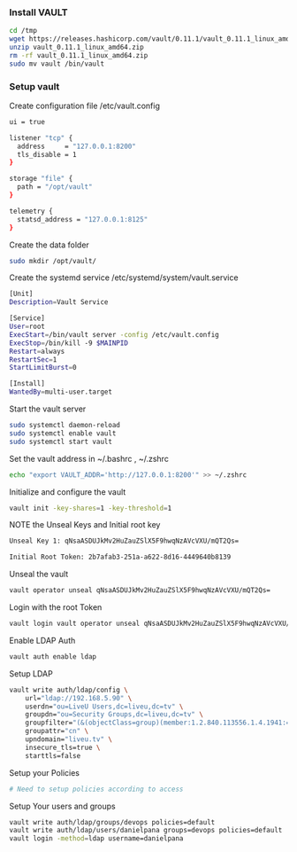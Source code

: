 ### Install VAULT
```bash
cd /tmp
wget https://releases.hashicorp.com/vault/0.11.1/vault_0.11.1_linux_amd64.zip
unzip vault_0.11.1_linux_amd64.zip
rm -rf vault_0.11.1_linux_amd64.zip
sudo mv vault /bin/vault
```

### Setup vault

Create configuration file /etc/vault.config
```bash
ui = true

listener "tcp" {
  address     = "127.0.0.1:8200"
  tls_disable = 1
}

storage "file" {
  path = "/opt/vault"
}

telemetry {
  statsd_address = "127.0.0.1:8125"
}
```

Create the data folder
```bash
sudo mkdir /opt/vault/
```

Create the systemd service /etc/systemd/system/vault.service
```bash
[Unit]
Description=Vault Service

[Service]
User=root
ExecStart=/bin/vault server -config /etc/vault.config
ExecStop=/bin/kill -9 $MAINPID
Restart=always
RestartSec=1
StartLimitBurst=0

[Install]
WantedBy=multi-user.target
```

Start the vault server
```bash
sudo systemctl daemon-reload
sudo systemctl enable vault
sudo systemctl start vault
```

Set the vault address in ~/.bashrc , ~/.zshrc
```bash
echo "export VAULT_ADDR='http://127.0.0.1:8200'" >> ~/.zshrc
```

Initialize and configure the vault
```bash
vault init -key-shares=1 -key-threshold=1
```

NOTE the Unseal Keys and Initial root key
```bash
Unseal Key 1: qNsaASDUJkMv2HuZauZSlX5F9hwqNzAVcVXU/mQT2Qs=

Initial Root Token: 2b7afab3-251a-a622-8d16-4449640b8139
```

Unseal the vault
```bash
vault operator unseal qNsaASDUJkMv2HuZauZSlX5F9hwqNzAVcVXU/mQT2Qs=
```

Login with the root Token
```bash
vault login vault operator unseal qNsaASDUJkMv2HuZauZSlX5F9hwqNzAVcVXU/mQT2Qs=
```

Enable LDAP Auth
```bash
vault auth enable ldap
```

Setup LDAP
```bash
vault write auth/ldap/config \
    url="ldap://192.168.5.90" \
    userdn="ou=LiveU Users,dc=liveu,dc=tv" \
    groupdn="ou=Security Groups,dc=liveu,dc=tv" \
    groupfilter="(&(objectClass=group)(member:1.2.840.113556.1.4.1941:={{.UserDN}}))" \
    groupattr="cn" \
    upndomain="liveu.tv" \
    insecure_tls=true \
    starttls=false
```

Setup your Policies
```bash
# Need to setup policies according to access
```

Setup Your users and groups
```bash
vault write auth/ldap/groups/devops policies=default
vault write auth/ldap/users/danielpana groups=devops policies=default
vault login -method=ldap username=danielpana
```
